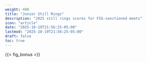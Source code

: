```yaml
---
weight: 400
title: "Junior Still Rings"
description: "2025 still rings scores for FIG-sanctioned meets"
icon: "article"
date: "2025-10-19T21:56:25-05:00"
lastmod: "2025-10-19T21:56:25-05:00"
draft: false
toc: true
---
```


{{< fig_bonus >}}